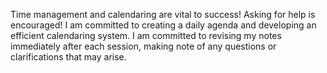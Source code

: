 Time management and calendaring are vital to success!
Asking for help is encouraged!
I am committed to creating a daily agenda and developing an efficient calendaring system.
I am committed to revising my notes immediately after each session, making note of any questions or clarifications that may arise.
